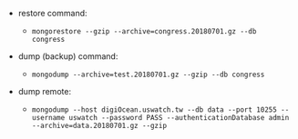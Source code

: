 - restore command:
  - `mongorestore --gzip --archive=congress.20180701.gz --db congress`

- dump (backup) command:
  - `mongodump --archive=test.20180701.gz --gzip --db congress`

- dump remote:  
  - `mongodump --host digiOcean.uswatch.tw --db data --port 10255 --username uswatch --password PASS --authenticationDatabase admin --archive=data.20180701.gz --gzip`
